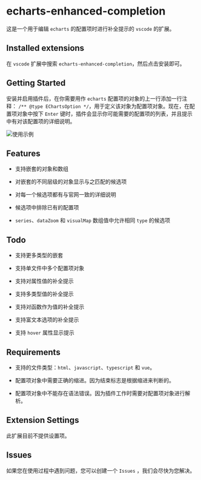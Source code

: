 # echarts-enhanced-completion

这是一个用于编辑 `echarts` 的配置项时进行补全提示的 `vscode` 的扩展。

## Installed extensions

在 `vscode` 扩展中搜索 `echarts-enhanced-completion`，然后点击安装即可。

## Getting Started

安装并启用插件后，在你需要用作 `echarts` 配置项的对象的上一行添加一行注释： `/** @type EChartsOption */`，用于定义该对象为配置项对象。现在，在配置项对象中按下 `Enter` 键时，插件会显示你可能需要的配置项的列表，并且提示中有对该配置项的详细说明。

![使用示例](https://github.com/ren-wei/echarts-enhanced-completion/raw/master/images/GettingStarted.gif)

## Features

* 支持嵌套的对象和数组

* 对嵌套的不同层级的对象显示与之匹配的候选项

* 对每一个候选项都有与官网一致的详细说明

* 候选项中排除已有的配置项

* `series`、`dataZoom` 和 `visualMap` 数组值中允许相同 `type` 的候选项

## Todo

* 支持更多类型的嵌套

* 支持单文件中多个配置项对象

* 支持对属性值的补全提示

* 支持多类型值的补全提示

* 支持对函数作为值的补全提示

* 支持富文本选项的补全提示

* 支持 `hover` 属性显示提示

## Requirements

* 支持的文件类型：`html`、`javascript`、`typescript` 和 `vue`。

* 配置项对象中需要正确的缩进。因为结束标志是根据缩进来判断的。

* 配置项对象中不能存在语法错误。因为插件工作时需要对配置项对象进行解析。

## Extension Settings

此扩展目前不提供设置项。

## Issues

如果您在使用过程中遇到问题，您可以创建一个 `Issues` ，我们会尽快为您解决。
